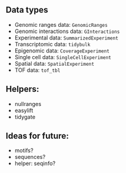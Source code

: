 ## Data types 

- Genomic ranges data: `GenomicRanges`
- Genomic interactions data: `GInteractions`
- Experimental data: `SummarizedExperiment`
- Transcriptomic data: `tidybulk`
- Epigenomic data: `CoverageExperiment`
- Single cell data: `SingleCellExperiment`
- Spatial data: `SpatialExperiment`
- TOF data: `tof_tbl`

## Helpers: 

- nullranges
- easylift
- tidygate

## Ideas for future: 

- motifs? 
- sequences? 
- helper: seqinfo? 
